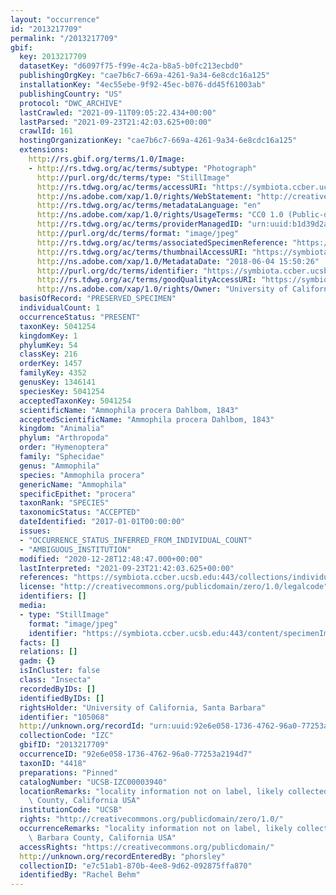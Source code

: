 ```yaml
---
layout: "occurrence"
id: "2013217709"
permalink: "/2013217709"
gbif:
  key: 2013217709
  datasetKey: "d6097f75-f99e-4c2a-b8a5-b0fc213ecbd0"
  publishingOrgKey: "cae7b6c7-669a-4261-9a34-6e8cdc16a125"
  installationKey: "4ec55ebe-9f92-45ec-b076-dd45f61003ab"
  publishingCountry: "US"
  protocol: "DWC_ARCHIVE"
  lastCrawled: "2021-09-11T09:05:22.434+00:00"
  lastParsed: "2021-09-23T21:42:03.625+00:00"
  crawlId: 161
  hostingOrganizationKey: "cae7b6c7-669a-4261-9a34-6e8cdc16a125"
  extensions:
    http://rs.gbif.org/terms/1.0/Image:
    - http://rs.tdwg.org/ac/terms/subtype: "Photograph"
      http://purl.org/dc/terms/type: "StillImage"
      http://rs.tdwg.org/ac/terms/accessURI: "https://symbiota.ccber.ucsb.edu:443/content/specimenImages/UCSB_IZC/UCSB-IZC00003/UCSB-IZC00003940.jpg"
      http://ns.adobe.com/xap/1.0/rights/WebStatement: "http://creativecommons.org/publicdomain/zero/1.0/"
      http://rs.tdwg.org/ac/terms/metadataLanguage: "en"
      http://ns.adobe.com/xap/1.0/rights/UsageTerms: "CC0 1.0 (Public-domain)"
      http://rs.tdwg.org/ac/terms/providerManagedID: "urn:uuid:b1d39d2a-cdf9-4e70-aac2-5416b59b8d5c"
      http://purl.org/dc/terms/format: "image/jpeg"
      http://rs.tdwg.org/ac/terms/associatedSpecimenReference: "https://symbiota.ccber.ucsb.edu:443/collections/individual/index.php?occid=105068"
      http://rs.tdwg.org/ac/terms/thumbnailAccessURI: "https://symbiota.ccber.ucsb.edu:443/content/specimenImages/UCSB_IZC/UCSB-IZC00003/UCSB-IZC00003940_tn.jpg"
      http://ns.adobe.com/xap/1.0/MetadataDate: "2018-06-04 15:50:26"
      http://purl.org/dc/terms/identifier: "https://symbiota.ccber.ucsb.edu:443/content/specimenImages/UCSB_IZC/UCSB-IZC00003/UCSB-IZC00003940.jpg"
      http://rs.tdwg.org/ac/terms/goodQualityAccessURI: "https://symbiota.ccber.ucsb.edu:443/content/specimenImages/UCSB_IZC/UCSB-IZC00003/UCSB-IZC00003940.jpg"
      http://ns.adobe.com/xap/1.0/rights/Owner: "University of California, Santa Barbara"
  basisOfRecord: "PRESERVED_SPECIMEN"
  individualCount: 1
  occurrenceStatus: "PRESENT"
  taxonKey: 5041254
  kingdomKey: 1
  phylumKey: 54
  classKey: 216
  orderKey: 1457
  familyKey: 4352
  genusKey: 1346141
  speciesKey: 5041254
  acceptedTaxonKey: 5041254
  scientificName: "Ammophila procera Dahlbom, 1843"
  acceptedScientificName: "Ammophila procera Dahlbom, 1843"
  kingdom: "Animalia"
  phylum: "Arthropoda"
  order: "Hymenoptera"
  family: "Sphecidae"
  genus: "Ammophila"
  species: "Ammophila procera"
  genericName: "Ammophila"
  specificEpithet: "procera"
  taxonRank: "SPECIES"
  taxonomicStatus: "ACCEPTED"
  dateIdentified: "2017-01-01T00:00:00"
  issues:
  - "OCCURRENCE_STATUS_INFERRED_FROM_INDIVIDUAL_COUNT"
  - "AMBIGUOUS_INSTITUTION"
  modified: "2020-12-28T12:48:47.000+00:00"
  lastInterpreted: "2021-09-23T21:42:03.625+00:00"
  references: "https://symbiota.ccber.ucsb.edu:443/collections/individual/index.php?occid=105068"
  license: "http://creativecommons.org/publicdomain/zero/1.0/legalcode"
  identifiers: []
  media:
  - type: "StillImage"
    format: "image/jpeg"
    identifier: "https://symbiota.ccber.ucsb.edu:443/content/specimenImages/UCSB_IZC/UCSB-IZC00003/UCSB-IZC00003940.jpg"
  facts: []
  relations: []
  gadm: {}
  isInCluster: false
  class: "Insecta"
  recordedByIDs: []
  identifiedByIDs: []
  rightsHolder: "University of California, Santa Barbara"
  identifier: "105068"
  http://unknown.org/recordId: "urn:uuid:92e6e058-1736-4762-96a0-77253a2194d7"
  collectionCode: "IZC"
  gbifID: "2013217709"
  occurrenceID: "92e6e058-1736-4762-96a0-77253a2194d7"
  taxonID: "4418"
  preparations: "Pinned"
  catalogNumber: "UCSB-IZC00003940"
  locationRemarks: "locality information not on label, likely collected in Santa Barbara\
    \ County, California USA"
  institutionCode: "UCSB"
  rights: "http://creativecommons.org/publicdomain/zero/1.0/"
  occurrenceRemarks: "locality information not on label, likely collected in Santa\
    \ Barbara County, California USA"
  accessRights: "https://creativecommons.org/publicdomain/"
  http://unknown.org/recordEnteredBy: "phorsley"
  collectionID: "e7c51ab1-870b-4ee8-9d62-092875ffa870"
  identifiedBy: "Rachel Behm"
---
```

